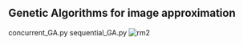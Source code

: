 
## Genetic Algorithms for image approximation
concurrent_GA.py sequential_GA.py 
![rm2](https://user-images.githubusercontent.com/22798226/29785207-948eb3c4-8bdb-11e7-9738-1df203282198.gif)
